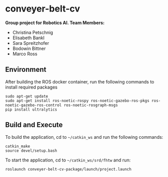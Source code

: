 # conveyer-belt-cv

**Group project for Robotics AI. Team Members:**
- Christina Petschnig
- Elisabeth Bankl
- Sara Spreitzhofer
- Bodowin Bittner
- Marco Ross


## Environment

After building the ROS docker container, run the following commands to install required packages
```
sudo apt-get update
sudo apt-get install ros-noetic-rospy ros-noetic-gazebo-ros-pkgs ros-noetic-gazebo-ros-control ros-noetic-rosgraph-msgs
pip install ultralytics
```


## Build and Execute

To build the application, cd to `~/catkin_ws` and run the following commands:
```
catkin_make
source devel/setup.bash
```
To start the application, cd to `~/catkin_ws/srd/fhtw` and run:
```
roslaunch conveyer-belt-cv-package/launch/project.launch 
```